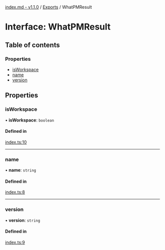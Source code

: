 [index.md - v1.1.0](../README.md) / [Exports](../modules.md) / WhatPMResult

# Interface: WhatPMResult

## Table of contents

### Properties

- [isWorkspace](WhatPMResult.md#isworkspace)
- [name](WhatPMResult.md#name)
- [version](WhatPMResult.md#version)

## Properties

### isWorkspace

• **isWorkspace**: `boolean`

#### Defined in

[index.ts:10](https://github.com/saqqdy/what-pm/blob/b32867a/src/index.ts#L10)

---

### name

• **name**: `string`

#### Defined in

[index.ts:8](https://github.com/saqqdy/what-pm/blob/b32867a/src/index.ts#L8)

---

### version

• **version**: `string`

#### Defined in

[index.ts:9](https://github.com/saqqdy/what-pm/blob/b32867a/src/index.ts#L9)
